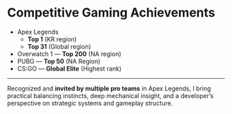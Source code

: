 # **Competitive Gaming Achievements**
- Apex Legends
  - **Top 1** (KR region)
  - **Top 31** (Global region)
- Overwatch 1 — **Top 200** (NA region)
- PUBG — **Top 50** (NA Region)
- CS:GO — **Global Elite** (Highest rank)

---
Recognized and **invited by multiple pro teams** in Apex Legends, I bring practical balancing instincts, deep mechanical insight, and a developer’s perspective on strategic systems and gameplay structure.